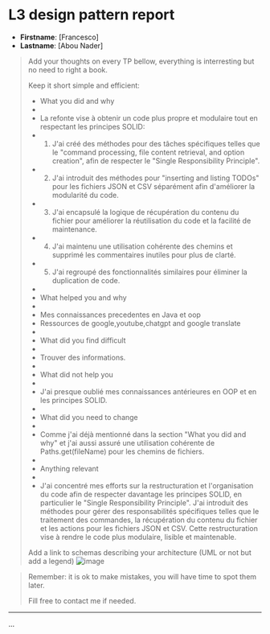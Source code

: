 # L3 design pattern report

- **Firstname**: [Francesco]
- **Lastname**: [Abou Nader]


> Add your thoughts on every TP bellow, everything is interresting but no need to right a book.
> 
> Keep it short simple and efficient:
> 
> - What you did and why
> - 
> - La refonte vise à obtenir un code plus propre et modulaire tout en respectant les principes SOLID:
> - 1) J'ai créé des méthodes pour des tâches spécifiques telles que le "command processing, file content retrieval, and option creation", afin de respecter le "Single Responsibility Principle".
> - 2) J'ai introduit des méthodes pour "inserting and listing TODOs" pour les fichiers JSON et CSV séparément afin d'améliorer la modularité du code.
> - 3) J'ai encapsulé la logique de récupération du contenu du fichier pour améliorer la réutilisation du code et la facilité de maintenance.
> - 4) J'ai maintenu une utilisation cohérente des chemins et supprimé les commentaires inutiles pour plus de clarté.
> - 5) J'ai regroupé des fonctionnalités similaires pour éliminer la duplication de code.
> - 
> - What helped you and why
> - 
> - Mes connaissances precedentes en Java et oop
> - Ressources de google,youtube,chatgpt and google translate
> -
> - What did you find difficult
> - 
> - Trouver des informations.
> - 
> - What did not help you
> - 
> - J'ai presque oublié mes connaissances antérieures en OOP et en les principes SOLID.
> -
> - What did you need to change
> - 
> - Comme j'ai déjà mentionné dans la section "What you did and why" et j'ai aussi assuré une utilisation cohérente de Paths.get(fileName) pour les chemins de fichiers.
> - 
> - Anything relevant
> - 
> - J'ai concentré mes efforts sur la restructuration et l'organisation du code afin de respecter davantage les principes SOLID, en particulier le "Single Responsibility Principle". J'ai introduit des méthodes pour gérer des responsabilités spécifiques telles que le traitement des commandes, la récupération du contenu du fichier et les actions pour les fichiers JSON et CSV. Cette restructuration vise à rendre le code plus modulaire, lisible et maintenable.
> 
> Add a link to schemas describing your architecture (UML or not but add a legend)
> ![image](https://github.com/FrancescoAbouNader/Design-Pattern/assets/132597314/5ac5c68c-9539-4f5a-98d2-b24ba42c587b)

> 
> Remember: it is ok to make mistakes, you will have time to spot them later.
> 
> Fill free to contact me if needed.

---
...
